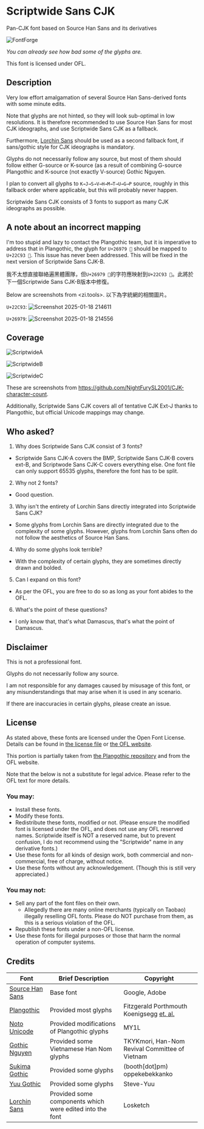# Scriptwide Sans CJK

Pan-CJK font based on Source Han Sans and its derivatives

![FontForge](https://github.com/user-attachments/assets/f1d600e7-22b2-49cb-a39e-4fef99c6e883)

*You can already see how bad some of the glyphs are.*

This font is licensed under OFL.

## Description

Very low effort amalgamation of several Source Han Sans-derived fonts with some minute edits.

Note that glyphs are not hinted, so they will look sub-optimal in low resolutions. It is therefore recommended to use Source Han Sans for most CJK ideographs, and use Scriptwide Sans CJK as a fallback.

Furthermore, [Lorchin Sans](https://github.com/Losketch/LorchinSans) should be used as a second fallback font, if sans/gothic style for CJK ideographs is mandatory.

Glyphs do not necessarily follow any source, but most of them should follow either G-source or K-source (as a result of combining G-source Plangothic and K-source (not exactly V-source) Gothic Nguyen.

I plan to convert all glyphs to `K→J→S→V→H→M→T→U→G→P` source, roughly in this fallback order where applicable, but this will probably never happen.

Scriptwide Sans CJK consists of 3 fonts to support as many CJK ideographs as possible.

## A note about an incorrect mapping

I'm too stupid and lazy to contact the Plangothic team, but it is imperative to address that in Plangothic, the glyph for `U+26979 𦥹` should be mapped to `U+22C93 𢲓`. This issue has never been addressed. This will be fixed in the next version of Scriptwide Sans CJK-B.

我不太想直接聯絡遍黑體團隊，但`U+26979 𦥹`的字符應映射到`U+22C93 𢲓`。此將於下一個Scriptwide Sans CJK-B版本中修復。

Below are screenshots from <zi.tools>. 以下為字統網的相關圖片。

`U+22C93`: ![Screenshot 2025-01-18 214611](https://github.com/user-attachments/assets/a77f84eb-4d74-4d55-b328-9113b651c11f)

`U+26979`: ![Screenshot 2025-01-18 214556](https://github.com/user-attachments/assets/4698276e-ec09-43f4-859b-ed967e0be0b0)

## Coverage

![ScriptwideA](ScriptwideA.png)

![ScriptwideB](ScriptwideB.png)

![ScriptwideC](ScriptwideC.png)

These are screenshots from <https://github.com/NightFurySL2001/CJK-character-count>.

Additionally, Scriptwide Sans CJK covers all of tentative CJK Ext-J thanks to Plangothic, but official Unicode mappings may change.

## Who asked?

1. Why does Scriptwide Sans CJK consist of 3 fonts?
  * Scriptwide Sans CJK-A covers the BMP, Scriptwide Sans CJK-B covers ext-B, and Scriptwode Sans CJK-C covers everything else. One font file can only support 65535 glyphs, therefore the font has to be split.
2. Why not 2 fonts?
  * Good question.
3. Why isn't the entirety of Lorchin Sans directly integrated into Scriptwide Sans CJK?
  * Some glyphs from Lorchin Sans are directly integrated due to the complexity of some glyphs. However, glyphs from Lorchin Sans often do not follow the aesthetics of Source Han Sans.
4. Why do some glyphs look terrible?
  * With the complexity of certain glyphs, they are sometimes directly drawn and bolded.
5. Can I expand on this font?
  * As per the OFL, you are free to do so as long as your font abides to the OFL.
6. What's the point of these questions?
  * I only know that, that's what Damascus, that's what the point of Damascus.

## Disclaimer

This is not a professional font.

Glyphs do not necessarily follow any source.

I am not responsible for any damages caused by misusage of this font, or any misunderstandings that may arise when it is used in any scenario.

If there are inaccuracies in certain glyphs, please create an issue.

## License

As stated above, these fonts are licensed under the Open Font License. Details can be found in [the license file](LICENSE) or [the OFL website](https://openfontlicense.org/).

This portion is partially taken from [the Plangothic repository](https://github.com/Fitzgerald-Porthmouth-Koenigsegg/Plangothic_Project/blob/main/README.en.md#license) and from the OFL website.

Note that the below is not a substitute for legal advice. Please refer to the OFL text for more details.

### You may:

* Install these fonts.
* Modify these fonts.
* Redistribute these fonts, modified or not. (Please ensure the modified font is licensed under the OFL, and does not use any OFL reserved names. Scriptwide itself is NOT a reserved name, but to prevent confusion, I do not recommend using the "Scriptwide" name in any derivative fonts.)
* Use these fonts for all kinds of design work, both commercial and non-commercial, free of charge, without notice.
* Use these fonts without any acknowledgement. (Though this is still very appreciated.)

### You may not:

* Sell any part of the font files on their own.
  * Allegedly there are many online merchants (typically on Taobao) illegally reselling OFL fonts. Please do NOT purchase from them, as this is a serious violation of the OFL.
* Republish these fonts under a non-OFL license.
* Use these fonts for illegal purposes or those that harm the normal operation of computer systems.

## Credits

| Font | Brief Description | Copyright |
| --- | --- | --- |
| [Source Han Sans](https://github.com/adobe-fonts/source-han-sans) | Base font | Google, Adobe |
| [Plangothic](https://github.com/Fitzgerald-Porthmouth-Koenigsegg/Plangothic_Project) | Provided most glyphs | Fitzgerald Porthmouth Koenigsegg [et. al.](https://github.com/Fitzgerald-Porthmouth-Koenigsegg/Plangothic_Project?tab=readme-ov-file#%E8%B4%A1%E7%8C%AE%E8%80%85) |
| [Noto Unicode](https://github.com/MY1L/Unicode/tree/main/NotoUnicode) | Provided modifications of Plangothic glyphs | MY1L |
| [Gothic Nguyen](https://github.com/TKYKmori/Gothic-Nguyen) | Provided some Vietnamese Han Nom glyphs | TKYKmori, Han-Nom Revival Committee of Vietnam |
| [Sukima Gothic](https://oppekebekkanko.booth.pm/items/2117070) | Provided some glyphs | (booth[dot]pm) oppekebekkanko |
| [Yuu Gothic](https://github.com/Steve-Yuu/Yuu-Gothic) | Provided some glyphs | Steve-Yuu |
| [Lorchin Sans](https://github.com/Losketch/LorchinSans) | Provided some components which were edited into the font | Losketch |
